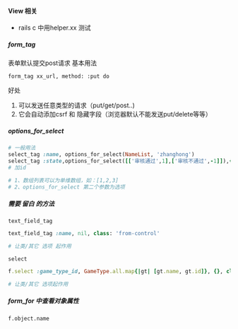 #### View 相关
- rails c 中用helper.xx 测试

##### form_tag
表单默认提交post请求
基本用法
```
form_tag xx_url, method: :put do
```
好处
1. 可以发送任意类型的请求（put/get/post..)
2. 它会自动添加csrf 和 隐藏字段（浏览器默认不能发送put/delete等等）


##### options_for_select
```ruby
# 一般用法
select_tag :name, options_for_select(NameList, 'zhanghong')
select_tag :state,options_for_select([['审核通过',1],['审核不通过',-1]]),{id: "audit_status"}
# 加id

# 1、数组列表可以为单维数组，如：[1,2,3]
# 2、options_for_select 第二个参数为选项
```

##### 需要 留白 的方法
`text_field_tag`
```ruby
text_field_tag :name, nil, class: 'from-control'

# 让类/其它 选项 起作用
```
`select`
```ruby
f.select :game_type_id, GameType.all.map{|gt| [gt.name, gt.id]}, {}, class: 'from-control'

# 让类/其它 选项起作用
```

##### form_for 中查看对象属性
`f.object.name`





